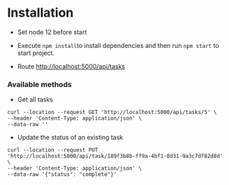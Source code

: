 # Installation

- Set node 12 before start

- Execute ```npm install```to install dependencies and then run ```npm start``` to start project.

- Route [http://localhost:5000/api/tasks](http://localhost:5000/api/tasks)

### Available methods

- Get all tasks
```
curl --location --request GET 'http://localhost:5000/api/tasks/5' \
--header 'Content-Type: application/json' \
--data-raw ''
```

- Update the status of an existing task
```
curl --location --request PUT 'http://localhost:5000/api/task/189f3b8b-ff9a-4bf1-8d31-9a3c7df82d8d' \
--header 'Content-Type: application/json' \
--data-raw '{"status": "complete"}'
```